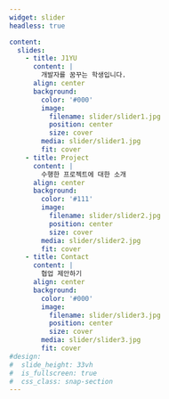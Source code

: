 ```yaml
---
widget: slider
headless: true

content:
  slides:
    - title: J1YU
      content: |
        개발자를 꿈꾸는 학생입니다.
      align: center
      background:
        color: '#000'
        image:
          filename: slider/slider1.jpg
          position: center
          size: cover
        media: slider/slider1.jpg
        fit: cover
    - title: Project
      content: |
        수행한 프로젝트에 대한 소개
      align: center
      background:
        color: '#111'
        image:
          filename: slider/slider2.jpg
          position: center
          size: cover
        media: slider/slider2.jpg
        fit: cover
    - title: Contact
      content: |
        협업 제안하기
      align: center
      background:
        color: '#000'
        image:
          filename: slider/slider3.jpg
          position: center
          size: cover
        media: slider/slider3.jpg
        fit: cover
#design:
#  slide_height: 33vh
#  is_fullscreen: true
#  css_class: snap-section
---
```

